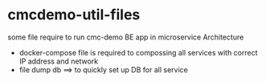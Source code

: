 # cmcdemo-util-files
some file require to run cmc-demo BE app in microservice Architecture

- docker-compose file is required to compossing all services with correct IP address and network
- file dump db ==> to quickly set up DB for all service
